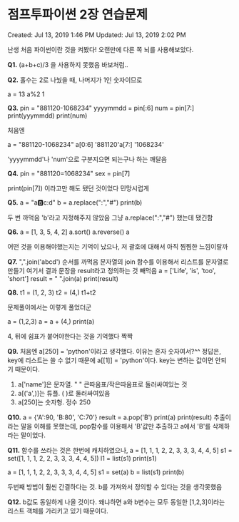 # 점프투파이썬 2장 연습문제

Created: Jul 13, 2019 1:46 PM
Updated: Jul 13, 2019 2:02 PM

난생 처음 파이썬이란 것을 켜봤다! 오랜만에 다른 쪽 뇌를 사용해보았다.

**Q1.**
(a+b+c)/3 을 사용하지 못했음 바보처럼..

**Q2.**
홀수는 2로 나눴을 때, 나머지가 1인 숫자이므로

a = 13
a%2
1

**Q3.**
pin = "881120-1068234"
yyyymmdd = pin[:6]
num = pin[7:]
print(yyymmdd)
print(num)

처음엔

a = "881120-1068234"
a[0:6]
'881120'a[7:]
'1068234'

'yyyymmdd'나 'num'으로 구분지으면 되는구나 하는 깨달음

**Q4.**
pin = "881120=1068234"
sex = pin[7]

print(pin[7]) 이라고만 해도 됐던 것이었다 민망시럽게

**Q5.**
a = "a:b:c:d"
b = a.replace(":","#")
print(b)

두 번 까먹음
'b'라고 지정해주지 않았음 그냥 a.replace(":","#") 했는데 됐긴함

**Q6.**
a = [1, 3, 5, 4, 2]
a.sort()
a.reverse()
a

어떤 것을 이용해야했는지는 기억이 났으나, 저 괄호에 대해서 아직 찜찜한 느낌이랄까

**Q7.**
",".join('abcd') 순서를 까먹음
문자열의 join 함수를 이용해서 리스트를 문자열로 만들기
여기서 결과 문장을 result라고 정의하는 것 빼먹음
a = ['Life', 'is', 'too', 'short']
result = " ".join(a)
print(result)

**Q8.**
t1 = (1, 2, 3)
t2 = (4,)
t1+t2

문제풀이에서는 이렇게 풀었더군

a = (1,2,3)
a = a + (4,)
print(a)

4, 뒤에 쉼표가 붙어야한다는 것을 기억했다 짝짝

**Q9.**
처음엔 a[250] = 'python'이라고 생각했다. 이유는 혼자 숫자여서?^^
정답은, key에 리스트는 쓸 수 없기 때문에 a[[1]] = 'python'이다.
key는 변하는 값이면 안되기 때문이다.

1. a['name']은 문자열. " " 큰따옴표/작은따옴표로 둘러싸여있는 것
2. a[('a',)]는 튜플. ( )로 둘러싸여있음
3. a[250]는 숫자형. 정수 250

**Q10.**
a = {'A':90, 'B:80', 'C:70'}
result = a.pop('B')
print(a)
print(result)
추출이라는 말을 이해를 못했는데, pop함수를 이용해서 'B'값만 추출하고 a에서 'B'를 삭제하라는 말이었다.

**Q11.**
함수를 쓰라는 것은 한번에 캐치하였으나,
a = [1, 1, 1, 2, 2, 3, 3, 3, 4, 4, 5]
s1 = set([1, 1, 1, 2, 2, 3, 3, 3, 4, 4, 5])
l1 = list(s1)
print(s1)

a = [1, 1, 1, 2, 2, 3, 3, 3, 4, 4, 5]
s1 = set(a)
b = list(s1)
print(b)

두번째 방법이 훨씬 간결하다는 것. b를 가져와서 정의할 수 있다는 것을 생각못했음

**Q12.**
b값도 동일하게 나올 것이다. 왜냐하면 a와 b변수는 모두 동일한 [1,2,3]이라는 리스트 객체를 가리키고 있기 때문이다.